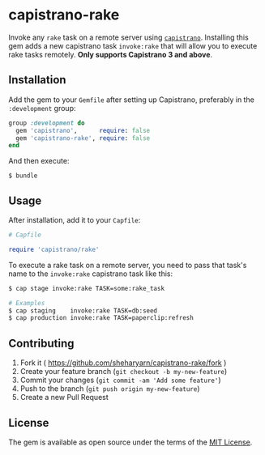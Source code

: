 
capistrano-rake
===============

Invoke any `rake` task on a remote server using [`capistrano`](https://capistranorb.com/).
Installing this gem adds a new capistrano task `invoke:rake` that will allow you to
execute rake tasks remotely. __Only supports Capistrano 3 and above__.


## Installation

Add the gem to your `Gemfile` after setting up Capistrano, preferably in the `:development`
group:

```ruby
group :development do
  gem 'capistrano',      require: false
  gem 'capistrano-rake', require: false
end
```

And then execute:

    $ bundle



## Usage

After installation, add it to your `Capfile`:

```ruby
# Capfile

require 'capistrano/rake'
```

To execute a rake task on a remote server, you need to pass that task's name to the `invoke:rake`
capistrano task like this:

```bash
$ cap stage invoke:rake TASK=some:rake_task

# Examples
$ cap staging    invoke:rake TASK=db:seed
$ cap production invoke:rake TASK=paperclip:refresh

```


## Contributing

1. Fork it ( https://github.com/sheharyarn/capistrano-rake/fork )
2. Create your feature branch (`git checkout -b my-new-feature`)
3. Commit your changes (`git commit -am 'Add some feature'`)
4. Push to the branch (`git push origin my-new-feature`)
5. Create a new Pull Request



## License

The gem is available as open source under the terms of the [MIT License](http://opensource.org/licenses/MIT).

